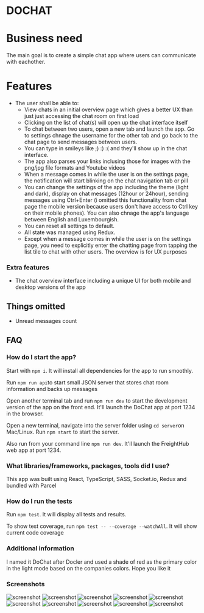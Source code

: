 DOCHAT
====

# Business need

The main goal is to create a simple chat app where users can communicate with eachother. 


# Features

- The user shall be able to:
  - View chats in an initial overview page which gives a better UX than just just accessing the chat room on first load
  - Clicking on the list of chat(s) will open up the chat interface itself
  - To chat between two users, open a new tab and launch the app. Go to settings chnage the username for the other tab and go back to the chat page to send messages between users.
  - You can type in smileys like ;) :) :( and they'll show up in the chat interface.
  - The app also parses your links inclusing those for images with the png/jpg file formats and Youtube videos
  - When a message comes in while the user is on the settings page, the notification will start blinking on the chat navigation tab or pill
  - You can change the settings of the app including the theme (light and dark), display on chat messages (12hour or 24hour), sending messages using Ctrl+Enter (i omitted this functionality from chat page the mobile version because users don't have access to Ctrl key on their mobile phones). You can also chnage the app's language between English and Luxembourgish.
  - You can reset all settings to default.
  - All state was managed using Redux.
  - Except when a message comes in while the user is on the settings page, you need to explicitly enter the chatting page from tapping the list tile to chat with other users. The overview is for UX purposes

### Extra features

- The chat overview interface including a unique UI for both mobile and desktop versions of the app

Things omitted
----

- Unread messages count

FAQ
----

### How do I start the app?

Start with `npm i`. It will install all dependencies for the app to run smoothly.

Run `npm run api`to start small JSON server that stores chat room information and backs up messages

Open another terminal tab and run `npm run dev` to start the development version of the app on the front end. It'll launch the DoChat app at port 1234 in the browser.

Open a new terminal, navigate into the server folder using `cd server`on Mac/Linux. Run `npm start` to start the server.

Also run from your command line `npm run dev`. It'll launch the FreightHub web app at port 1234.

### What libraries/frameworks, packages, tools did I use?

This app was built using React, TypeScript, SASS, Socket.io, Redux and bundled with Parcel

### How do I run the tests

Run `npm test`. It will display all tests and results.

To show test coverage, run `npm test -- --coverage --watchAll`. It will show current code coverage

### Additional information

I named it DoChat after Docler and used a shade of red as the primary color in the light mode based on the companies colors. Hope you like it

### Screenshots
![screenshot](https://github.com/thepseudomind/dochat/blob/master/screenshots/chat-overview-web.png)
![screenshot](https://github.com/thepseudomind/dochat/blob/master/screenshots/dark-mode-chat-overview.png)
![screenshot](https://github.com/thepseudomind/dochat/blob/master/screenshots/mobile-home.png)
![screenshot](https://github.com/thepseudomind/dochat/blob/master/screenshots/mobile-chat.png)
![screenshot](https://github.com/thepseudomind/dochat/blob/master/screenshots/mobile-settings.png)
![screenshot](https://github.com/thepseudomind/dochat/blob/master/screenshots/settings-language-web.png)
![screenshot](https://github.com/thepseudomind/dochat/blob/master/screenshots/settings-language-web.png)
![screenshot](https://github.com/thepseudomind/dochat/blob/master/screenshots/mobile-settings-dark.png)
![screenshot](https://github.com/thepseudomind/dochat/blob/master/screenshots/mobile-chat-dark.png)
![screenshot](https://github.com/thepseudomind/dochat/blob/master/screenshots/chatting-dark-web.png)

